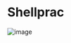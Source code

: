 # Shellprac
![image](https://user-images.githubusercontent.com/93042473/201919182-abed61dc-b324-405b-82c0-d88df7a9f652.png)

